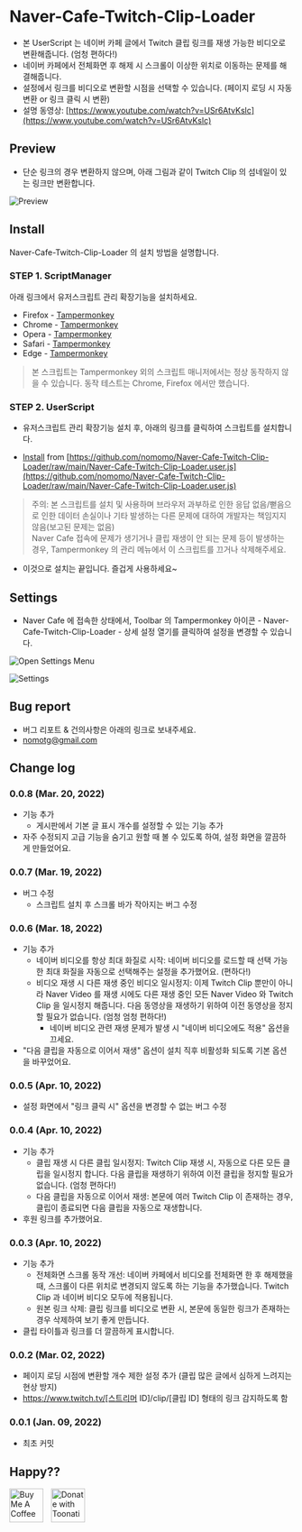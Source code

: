 # Naver-Cafe-Twitch-Clip-Loader

- 본 UserScript 는 네이버 카페 글에서 Twitch 클립 링크를 재생 가능한 비디오로 변환해줍니다. (엄청 편하다!)
- 네이버 카페에서 전체화면 후 해제 시 스크롤이 이상한 위치로 이동하는 문제를 해결해줍니다.
- 설정에서 링크를 비디오로 변환할 시점을 선택할 수 있습니다. (페이지 로딩 시 자동 변환 or 링크 클릭 시 변환)
- 설명 동영상: [https://www.youtube.com/watch?v=USr6AtvKslc](https://www.youtube.com/watch?v=USr6AtvKslc)

## Preview

- 단순 링크의 경우 변환하지 않으며, 아래 그림과 같이 Twitch Clip 의 섬네일이 있는 링크만 변환합니다.

![Preview](https://raw.githubusercontent.com/nomomo/Naver-Cafe-Twitch-Clip-Loader/master/images/NCTCL_preview_01.png)

## Install

Naver-Cafe-Twitch-Clip-Loader 의 설치 방법을 설명합니다.

### STEP 1. ScriptManager

아래 링크에서 유저스크립트 관리 확장기능을 설치하세요.

- Firefox - [Tampermonkey](https://addons.mozilla.org/ko/firefox/addon/tampermonkey/)
- Chrome - [Tampermonkey](https://chrome.google.com/webstore/detail/tampermonkey/dhdgffkkebhmkfjojejmpbldmpobfkfo)
- Opera - [Tampermonkey](https://addons.opera.com/extensions/details/tampermonkey-beta/)
- Safari - [Tampermonkey](https://safari.tampermonkey.net/tampermonkey.safariextz)
- Edge - [Tampermonkey](https://microsoftedge.microsoft.com/addons/detail/tampermonkey/iikmkjmpaadaobahmlepeloendndfphd)

> 본 스크립트는 Tampermonkey 외의 스크립트 매니저에서는 정상 동작하지 않을 수 있습니다.
> 동작 테스트는 Chrome, Firefox 에서만 했습니다.

### STEP 2. UserScript

- 유저스크립트 관리 확장기능 설치 후, 아래의 링크를 클릭하여 스크립트를 설치합니다.

- [Install](https://github.com/nomomo/Naver-Cafe-Twitch-Clip-Loader/raw/main/Naver-Cafe-Twitch-Clip-Loader.user.js) from [https://github.com/nomomo/Naver-Cafe-Twitch-Clip-Loader/raw/main/Naver-Cafe-Twitch-Clip-Loader.user.js](https://github.com/nomomo/Naver-Cafe-Twitch-Clip-Loader/raw/main/Naver-Cafe-Twitch-Clip-Loader.user.js)

> 주의: 본 스크립트를 설치 및 사용하며 브라우저 과부하로 인한 응답 없음/뻗음으로 인한 데이터 손실이나 기타 발생하는 다른 문제에 대하여 개발자는 책임지지 않음(보고된 문제는 없음)  
> Naver Cafe 접속에 문제가 생기거나 클립 재생이 안 되는 문제 등이 발생하는 경우, Tampermonkey 의 관리 메뉴에서 이 스크립트를 끄거나 삭제해주세요.

- 이것으로 설치는 끝입니다. 즐겁게 사용하세요~

## Settings

- Naver Cafe 에 접속한 상태에서, Toolbar 의 Tampermonkey 아이콘 - Naver-Cafe-Twitch-Clip-Loader - 상세 설정 열기를 클릭하여 설정을 변경할 수 있습니다.

![Open Settings Menu](https://raw.githubusercontent.com/nomomo/Naver-Cafe-Twitch-Clip-Loader/master/images/NCTCL_preview_02.png)

![Settings](https://raw.githubusercontent.com/nomomo/Naver-Cafe-Twitch-Clip-Loader/master/images/NCTCL_preview_03.png)

## Bug report

- 버그 리포트 & 건의사항은 아래의 링크로 보내주세요.
- nomotg@gmail.com

## Change log

### 0.0.8 (Mar. 20, 2022)

- 기능 추가
  - 게시판에서 기본 글 표시 개수를 설정할 수 있는 기능 추가
- 자주 수정되지 고급 기능을 숨기고 원할 때 볼 수 있도록 하여, 설정 화면을 깔끔하게 만들었어요.

### 0.0.7 (Mar. 19, 2022)

- 버그 수정
  - 스크립트 설치 후 스크롤 바가 작아지는 버그 수정

### 0.0.6 (Mar. 18, 2022)

- 기능 추가
  - 네이버 비디오를 항상 최대 화질로 시작: 네이버 비디오를 로드할 때 선택 가능한 최대 화질을 자동으로 선택해주는 설정을 추가했어요. (편하다!)
  - 비디오 재생 시 다른 재생 중인 비디오 일시정지: 이제 Twitch Clip 뿐만이 아니라 Naver Video 를 재생 시에도 다른 재생 중인 모든 Naver Video 와 Twitch Clip 을 일시정지 해줍니다. 다음 동영상을 재생하기 위하여 이전 동영상을 정지할 필요가 없습니다. (엄청 엄청 편하다!)
    - 네이버 비디오 관련 재생 문제가 발생 시 "네이버 비디오에도 적용" 옵션을 끄세요.
- "다음 클립을 자동으로 이어서 재생" 옵션이 설치 직후 비활성화 되도록 기본 옵션을 바꾸었어요.

### 0.0.5 (Apr. 10, 2022)

- 설정 화면에서 "링크 클릭 시" 옵션을 변경할 수 없는 버그 수정

### 0.0.4 (Apr. 10, 2022)

- 기능 추가
  - 클립 재생 시 다른 클립 일시정지: Twitch Clip 재생 시, 자동으로 다른 모든 클립을 일시정지 합니다. 다음 클립을 재생하기 위하여 이전 클립을 정지할 필요가 없습니다. (엄청 편하다!)
  - 다음 클립을 자동으로 이어서 재생: 본문에 여러 Twitch Clip 이 존재하는 경우, 클립이 종료되면 다음 클립을 자동으로 재생합니다.
- 후원 링크를 추가했어요.

### 0.0.3 (Apr. 10, 2022)

- 기능 추가
  - 전체화면 스크롤 동작 개선: 네이버 카페에서 비디오를 전체화면 한 후 해제했을 때, 스크롤이 다른 위치로 변경되지 않도록 하는 기능을 추가했습니다. Twitch Clip 과 네이버 비디오 모두에 적용됩니다.
  - 원본 링크 삭제: 클립 링크를 비디오로 변환 시, 본문에 동일한 링크가 존재하는 경우 삭제하여 보기 좋게 만듭니다.
- 클립 타이틀과 링크를 더 깔끔하게 표시합니다.

### 0.0.2 (Mar. 02, 2022)

- 페이지 로딩 시점에 변환할 개수 제한 설정 추가 (클립 많은 글에서 심하게 느려지는 현상 방지)
- https://www.twitch.tv/[스트리머 ID]/clip/[클립 ID] 형태의 링크 감지하도록 함

### 0.0.1 (Jan. 09, 2022)

- 최초 커밋

## Happy??

<a href="https://www.buymeacoffee.com/nomomo" target="_blank"><img src="https://cdn.buymeacoffee.com/buttons/default-yellow.png" alt="Buy Me A Coffee" height="60"></a>　<a href="https://toon.at/donate/636947867320352181" target="_blank"><img src="https://raw.githubusercontent.com/nomomo/Addostream/master/assets/toonation_b11.gif" height="60" alt="Donate with Toonation" /></a>
